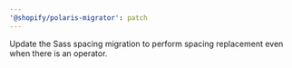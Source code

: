 ```yaml
---
'@shopify/polaris-migrator': patch
---
```


Update the Sass spacing migration to perform spacing replacement even when there is an operator.
